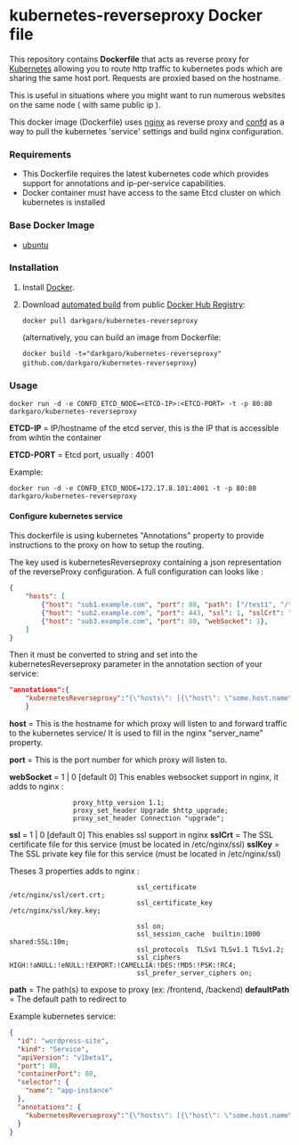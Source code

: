 kubernetes-reverseproxy Docker file
=======================


This repository contains **Dockerfile** that acts as reverse proxy for [Kubernetes](https://github.com/GoogleCloudPlatform/kubernetes) allowing you to route http traffic to kubernetes pods which are sharing the same host port. Requests are proxied based on the hostname.

This is useful in situations where you might want to run numerous websites on the same node ( with same public ip ).

This docker image (Dockerfile) uses [nginx](http://nginx.org/) as reverse proxy and [confd](https://github.com/kelseyhightower/confd) as a way to pull the kubernetes 'service' settings and build nginx configuration.

### Requirements
* This Dockerfile requires the latest kubernetes code which provides support for annotations and ip-per-service capabilities.
* Docker container must have access to the same Etcd cluster on which kubernetes is installed

### Base Docker Image

* [ubuntu](https://registry.hub.docker.com/_/ubuntu/)


### Installation

1. Install [Docker](https://www.docker.com/).

2. Download [automated build](https://registry.hub.docker.com/u/darkgaro/kubernetes-reverseproxy/) from public [Docker Hub Registry](https://registry.hub.docker.com/):

	```docker pull darkgaro/kubernetes-reverseproxy```

   	(alternatively, you can build an image from Dockerfile:

   	`docker build -t="darkgaro/kubernetes-reverseproxy" github.com/darkgaro/kubernetes-reverseproxy`)


### Usage

    docker run -d -e CONFD_ETCD_NODE=<ETCD-IP>:<ETCD-PORT> -t -p 80:80 darkgaro/kubernetes-reverseproxy

**ETCD-IP** = IP/hostname of the etcd server, this is the IP that is accessible from wihtin the container

**ETCD-PORT** = Etcd port, usually : 4001

Example:

	docker run -d -e CONFD_ETCD_NODE=172.17.8.101:4001 -t -p 80:80 darkgaro/kubernetes-reverseproxy

#### Configure kubernetes service

This dockerfile is using kubernetes "Annotations" property to provide instructions to the proxy on how to setup the routing.

The key used is kubernetesReverseproxy containing a json representation of the reverseProxy configuration.
A full configuration can looks like :
```json
{
	"hosts": [
		{"host": "sub1.example.com", "port": 80, "path": ["/test1", "/test2"], "defaultPath": "test1"},
		{"host": "sub2.example.com", "port": 443, "ssl": 1, "sslCrt": "cert.crt", "sslKey": "key.key", "path": ["/test3"], "defaultPath": "test3"},
		{"host": "sub3.example.com", "port": 80, "webSocket": 1},
	]
}	
```
Then it must be converted to string and set into the kubernetesReverseproxy parameter in the annotation section of your service:

```json
"annotations":{
	"kubernetesReverseproxy":"{\"hosts\": [{\"host\": \"some.host.name\", \"port\": \"port number\"}]}"
    }
```
**host** =  This is the hostname for which proxy will listen to and forward traffic to the kubernetes service/
It is used to fill in the nginx "server_name" property.

**port** =  This is the port number for which proxy will listen to.

**webSocket** =  1 | 0  [default 0] This enables websocket support in nginx, it adds to nginx :
```
                proxy_http_version 1.1;
                proxy_set_header Upgrade $http_upgrade;
                proxy_set_header Connection "upgrade";
```

**ssl** = 1 | 0 [default 0] This enables ssl support in nginx
**sslCrt** = The SSL certificate file for this service (must be located in /etc/nginx/ssl)
**sslKey** = The SSL private key file for this service (must be located in /etc/nginx/ssl)

Theses 3 properties adds to nginx :

```
								ssl_certificate           /etc/nginx/ssl/cert.crt;
								ssl_certificate_key       /etc/nginx/ssl/key.key;

								ssl on;
								ssl_session_cache  builtin:1000  shared:SSL:10m;
								ssl_protocols  TLSv1 TLSv1.1 TLSv1.2;
								ssl_ciphers HIGH:!aNULL:!eNULL:!EXPORT:!CAMELLIA:!DES:!MD5:!PSK:!RC4;
								ssl_prefer_server_ciphers on;
```

**path** = The path(s) to expose to proxy (ex: /frontend, /backend)
**defaultPath** = The default path to redirect to

Example kubernetes service:

```json
{
  "id": "wordpress-site",
  "kind": "Service",
  "apiVersion": "v1beta1",
  "port": 80,
  "containerPort": 80,
  "selector": {
    "name": "app-instance"
  },
  "annotations": {
	"kubernetesReverseproxy":"{\"hosts\": [{\"host\": \"some.host.name\", \"port\": \"port number\"}]}"
  }
}
```
